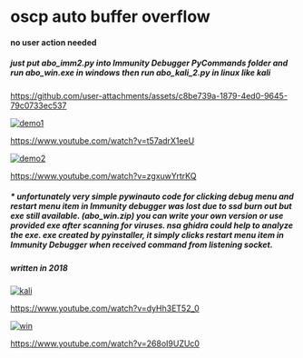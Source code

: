 # oscp auto buffer overflow

#### no user action needed
##### just put abo_imm2.py into Immunity Debugger PyCommands folder and run abo_win.exe in windows then run abo_kali_2.py in linux like kali

https://github.com/user-attachments/assets/c8be739a-1879-4ed0-9645-79c0733ec537

[![demo1](http://img.youtube.com/vi/t57adrX1eeU/0.jpg)](http://www.youtube.com/watch?v=t57adrX1eeU "demo1")

https://www.youtube.com/watch?v=t57adrX1eeU

[![demo2](http://img.youtube.com/vi/zgxuwYrtrKQ/0.jpg)](http://www.youtube.com/watch?v=zgxuwYrtrKQ "demo2")

https://www.youtube.com/watch?v=zgxuwYrtrKQ

##### * unfortunately very simple pywinauto code for clicking debug menu and restart menu item in Immunity debugger was lost due to ssd burn out but exe still available. (abo_win.zip) you can write your own version or use provided exe after scanning for viruses. nsa ghidra could help to analyze the exe. exe created by pyinstaller, it simply clicks restart menu item in Immunity Debugger when received command from listening socket.

##### written in 2018

[![kali](http://img.youtube.com/vi/dyHh3ET52_0/0.jpg)](http://www.youtube.com/watch?v=dyHh3ET52_0 "kali")

https://www.youtube.com/watch?v=dyHh3ET52_0

[![win](http://img.youtube.com/vi/268oI9UZUc0/0.jpg)](http://www.youtube.com/watch?v=268oI9UZUc0 "win")

https://www.youtube.com/watch?v=268oI9UZUc0
